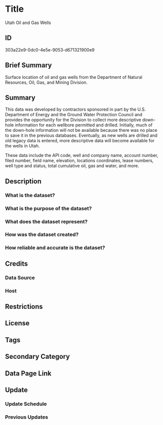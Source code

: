 # Title

Utah Oil and Gas Wells

## ID

303a22e9-0dc0-4e5e-9053-d671321900e9

## Brief Summary

Surface location of oil and gas wells from the Department of Natural Resources, Oil, Gas, and Mining Division.

## Summary

This data was developed by contractors sponsored in part by the U.S. Department of Energy and the Ground Water Protection Council and provides the opportunity for the Division to collect more descriptive down-hole information for each wellbore permitted and drilled. Initially, much of the down-hole information will not be available because there was no place to save it in the previous databases. Eventually, as new wells are drilled and old legacy data is entered, more descriptive data will become available for the wells in Utah.

These data include the API code, well and company name, account number, filed number, field name, elevation, locations coordinates, lease numbers, well type and status, total cumulative oil, gas and water, and more.

## Description

### What is the dataset?

### What is the purpose of the dataset?

### What does the dataset represent?

### How was the dataset created?

### How reliable and accurate is the dataset?

## Credits

### Data Source

### Host

## Restrictions

## License

## Tags

## Secondary Category

## Data Page Link

## Update

### Update Schedule

### Previous Updates
